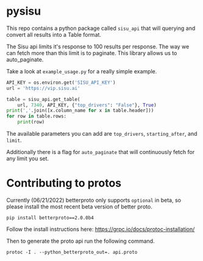 # pysisu

This repo contains a python package called `sisu_api` that will querying and convert all results into a Table format.

The Sisu api limits it's response to 100 results per response. The way we can fetch more than this limit is to paginate. This library allows us to auto_paginate.

Take a look at `example_usage.py` for a really simple example.
```python
API_KEY = os.environ.get('SISU_API_KEY')
url = 'https://vip.sisu.ai'

table = sisu_api.get_table(
    url, 7340, API_KEY, {"top_drivers": "False"}, True)
print(','.join([x.column_name for x in table.header]))
for row in table.rows:
    print(row)
```

The available parameters you can add are `top_drivers`, `starting_after`, and `limit`.

Additionally there is a flag for `auto_paginate` that will continuously fetch for any limit you set.

# Contributing to protos

Currently (06/21/2022) betterproto only supports `optional` in beta, so please install the most recent beta version of better proto.
```
pip install betterproto==2.0.0b4
```

Follow the install instructions here:
https://grpc.io/docs/protoc-installation/

Then to generate the proto api run the following command.
```
protoc -I . --python_betterproto_out=. api.proto
```